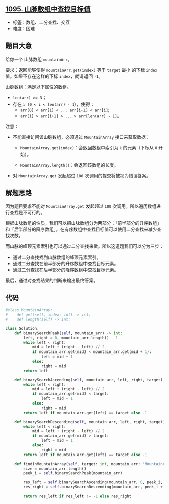## [1095. 山脉数组中查找目标值](https://leetcode-cn.com/problems/find-in-mountain-array/)

- 标签：数组、二分查找、交互
- 难度：困难

## 题目大意

给你一个 山脉数组 `mountainArr`。

要求：返回能够使得 `mountainArr.get(index)` 等于 `target` 最小 的下标 `index` 值。如果不存在这样的下标 `index`，就请返回 `-1`。

山脉数组：满足以下属性的数组。

- `len(arr) >= 3`；
- 存在 `i`（`0 < i < len(arr) - 1`），使得：
  - `arr[0] < arr[1] < ... arr[i-1] < arr[i]`;
  - `arr[i] > arr[i+1] > ... > arr[len(arr) - 1]`。

注意：

- 不能直接访问该山脉数组，必须通过 `MountainArray` 接口来获取数据：

  - `MountainArray.get(index)`：会返回数组中索引为 `k` 的元素（下标从 `0` 开始）。

  - `MountainArray.length()`：会返回该数组的长度。

- 对 `MountainArray.get` 发起超过 `100` 次调用的提交将被视为错误答案。

## 解题思路

因为题目要求不能对 `MountainArray.get` 发起超过 `100` 次调用。所以遍历数组进行查找是不可行的。

根据山脉数组的性质，我们可以把山脉数组分为两部分：「前半部分的升序数组」和「后半部分的降序数组」。在有序数组中查找目标值可以使用二分查找来减少查找次数。

而山脉的峰顶元素索引也可以通过二分查找来做。所以这道题我们可以分为三步：

- 通过二分查找找到山脉数组的峰顶元素索引。
- 通过二分查找在前半部分的升序数组中查找目标元素。
- 通过二分查找在后半部分的降序数组中查找目标元素。

最后，通过对查找结果的判断来输出最终答案。

## 代码

```Python
#class MountainArray:
#    def get(self, index: int) -> int:
#    def length(self) -> int:

class Solution:
    def binarySearchPeak(self, mountain_arr) -> int:
        left, right = 0, mountain_arr.length() - 1
        while left < right:
            mid = left + (right - left) // 2
            if mountain_arr.get(mid) < mountain_arr.get(mid + 1):
                left = mid + 1
            else:
                right = mid
        return left

    def binarySearchAscending(self, mountain_arr, left, right, target):
        while left < right:
            mid = left + (right - left) // 2
            if mountain_arr.get(mid) < target:
                left = mid + 1
            else:
                right = mid
        return left if mountain_arr.get(left) == target else -1

    def binarySearchDescending(self, mountain_arr, left, right, target):
        while left < right:
            mid = left + (right - left) // 2
            if mountain_arr.get(mid) > target:
                left = mid + 1
            else:
                right = mid
        return left if mountain_arr.get(left) == target else -1

    def findInMountainArray(self, target: int, mountain_arr: 'MountainArray') -> int:
        size = mountain_arr.length()
        peek_i = self.binarySearchPeak(mountain_arr)

        res_left = self.binarySearchAscending(mountain_arr, 0, peek_i, target)
        res_right = self.binarySearchDescending(mountain_arr, peek_i + 1, size - 1, target)
        
        return res_left if res_left != -1 else res_right
```

